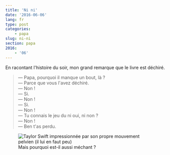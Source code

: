```yaml
---
title: 'Ni ni'
date: '2016-06-06'
lang: fr
type: post
categories:
    - papa
slug: ni-ni
section: papa
2016:
    - '06'
---
```


En racontant l'histoire du soir, mon grand remarque que le livre est déchiré.

<!--more-->

> — Papa, pourquoi il manque un bout, là ?  
> — Parce que vous l'avez déchiré.  
> — Non !  
> — Si.  
> — Non !  
> — Si.  
> — Non !  
> — Tu connais le jeu du ni oui, ni non ?  
> — Non !  
> — Ben t'as perdu.

<figure>
  <img src="/assets/images/papa/2016-06-06/1.gif" alt="Taylor Swift impressionnée par son propre mouvement pelvien (il lui en faut peu)" />
  <figcaption>Mais pourquoi est-il aussi méchant ?</figcaption>
</figure>
